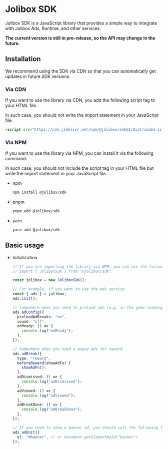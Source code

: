 # Jolibox SDK

Jolibox SDK is a JavaScript library that provides a simple way to integrate with Jolibox Ads, Runtime, and other services.

**The current version is still in pre-release, so the API may change in the future.**

## Installation

We recommend using the SDK via CDN so that you can automatically get updates in future SDK versions.

### Via CDN

If you want to use the library via CDN, you add the following script tag to your HTML file.

In such case, you should not write the import statement in your JavaScript file.

```html
<script src="https://cdn.jsdelivr.net/npm/@jolibox/sdk@1/dist/index.iife.js"></script>
```

### Via NPM

If you want to use the library via NPM, you can install it via the following command:

In such case, you should not include the script tag in your HTML file but write the import statement in your JavaScript file.

- npm

  ```bash
  npm install @jolibox/sdk
  ```

- pnpm

  ```bash
  pnpm add @jolibox/sdk
  ```

- yarn

  ```bash
  yarn add @jolibox/sdk
  ```

## Basic usage

- Initialization

  ```typescript
  // If you are importing the library via NPM, you can use the following import statement
  // import { JoliboxSDK } from "@jolibox/sdk";

  const jolibox = new JoliboxSDK();

  // For example, if you want to use the Ads service
  const { ads } = jolibox;
  ads.init();

  // somewhere when you need to preload ads (e.g. in the game loading screen)
  ads.adConfig({
    preloadAdBreaks: "on",
    sound: "off",
    onReady: () => {
      console.log("onReady");
    },
  });

  // Somewhere when you need a popup ads for reward
  ads.adBreak({
    type: "reward",
    beforeReward(showAdFn) {
      showAdFn();
    },
    adDismissed: () => {
      console.log("adDismissed");
    },
    adViewed: () => {
      console.log("adViewed");
    },
    adBreakDone: () => {
      console.log("adBreakDone");
    },
  });

  // If you need to show a banner ad, you should call the following function when you start the App
  ads.adUnit({
    el: "#banner", // or document.getElementById("banner")
  });
  ```
